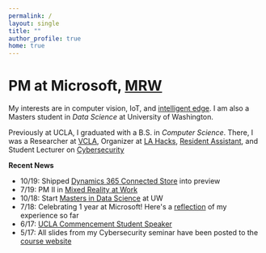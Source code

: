 ```yaml
---
permalink: /
layout: single
title: ""
author_profile: true
home: true
---
```


<div class="image-container" aria-label="Drag Me! 🖱️" data-balloon-pos="up">
    <canvas class="canvas" width="800" height="800" id="canvas"></canvas>
    <div class="loading-screen" id="loading">
        <div class="la-ball-triangle-path la-dark la-2x">
            <div></div>
            <div></div>
            <div></div>
        </div>
    </div>
</div>

# PM at Microsoft, [MRW](https://dynamics.microsoft.com/en-us/mixed-reality/overview/)

My interests are in computer vision, IoT, and [intelligent edge](https://azure.microsoft.com/en-us/overview/future-of-cloud/). I am also a Masters student in _Data Science_ at University of Washington.

Previously at UCLA, I graduated with a B.S. in _Computer Science_. There, I was a Researcher at [VCLA](http://vcla.stat.ucla.edu/), Organizer at [LA Hacks](https://lahacks.com/), [Resident Assistant](https://reslife.ucla.edu/employment/ra), and Student Lecturer on [Cybersecurity](https://kfrankc.com/cs88s/)

**Recent News**

- 10/19: Shipped [Dynamics 365 Connected Store](https://dynamics.microsoft.com/en-us/ai/connected-store/) into preview
- 7/19: PM II in [Mixed Reality at Work](https://dynamics.microsoft.com/en-us/mixed-reality/overview/)
- 10/18: Start [Masters in Data Science](https://www.datasciencemasters.uw.edu/) at UW
- 7/18: Celebrating 1 year at Microsoft! Here's a [reflection](https://www.linkedin.com/pulse/lessons-from-1-year-microsoft-frank-chen/) of my experience so far
- 6/17: [UCLA Commencement Student Speaker](https://www.youtube.com/watch?v=wr6u5Q-SZRo&feature=youtu.be&t=1h59m20s)
- 5/17: All slides from my Cybersecurity seminar have been posted to the [course website](https://kfrankc.com/cs88s)
